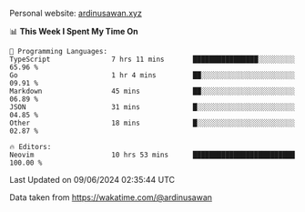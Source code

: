 Personal website: [ardinusawan.xyz](https://ardinusawan.xyz)

<!--START_SECTION:waka-->
📊 **This Week I Spent My Time On** 

```text
💬 Programming Languages: 
TypeScript               7 hrs 11 mins       ████████████████░░░░░░░░░   65.96 % 
Go                       1 hr 4 mins         ██░░░░░░░░░░░░░░░░░░░░░░░   09.91 % 
Markdown                 45 mins             ██░░░░░░░░░░░░░░░░░░░░░░░   06.89 % 
JSON                     31 mins             █░░░░░░░░░░░░░░░░░░░░░░░░   04.85 % 
Other                    18 mins             █░░░░░░░░░░░░░░░░░░░░░░░░   02.87 % 

🔥 Editors: 
Neovim                   10 hrs 53 mins      █████████████████████████   100.00 % 
```


 Last Updated on 09/06/2024 02:35:44 UTC
<!--END_SECTION:waka-->
Data taken from https://wakatime.com/@ardinusawan

